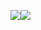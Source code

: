 ![](http://img.itlun.cn/uploads/allimg/141209/1-141209142S4.jpg)![](http://img.itlun.cn/uploads/allimg/160919/1-160919141T3.jpg)
